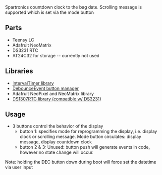 Spartronics countdown clock to the bag date. Scrolling message is supported which is set via the mode button

## Parts
- Teensy LC
- Adafruit NeoMatrix
- DS3231 RTC
- AT24C32 for storage -- currently not used

## Libraries
- [IntervalTimer library](https://www.pjrc.com/teensy/td_timing_IntervalTimer.html)
- [DebounceEvent button manager](https://github.com/xoseperez/debounceevent)
- Adafruit NeoPixel and NeoMatrix library
- [DS1307RTC library (compatible w/ DS3231)](https://www.pjrc.com/teensy/td_libs_DS1307RTC.html)

## Usage
- 3 buttons control the behavior of the display
    - button 1: specifies mode for reprogramming the display, i.e. display clock or scrolling message. Mode button circulates: display message, display countdown clock
    - button 2 & 3: Unused: button push will generate events in code, however no state change will occur.

Note: holding the DEC button down during boot will force set the datetime via user input